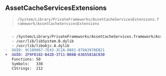 ## AssetCacheServicesExtensions

> `/System/Library/PrivateFrameworks/AssetCacheServicesExtensions.framework/AssetCacheServicesExtensions`

```diff

   - /System/Library/PrivateFrameworks/AssetCacheServices.framework/AssetCacheServices
   - /usr/lib/libSystem.B.dylib
   - /usr/lib/libobjc.A.dylib
-  UUID: 9C109967-7E43-3C2A-8882-879A3970EB21
+  UUID: 2F9F0182-B42D-3711-B08B-6365581AC030
   Functions: 50
   Symbols:   338
   CStrings:  212

```
